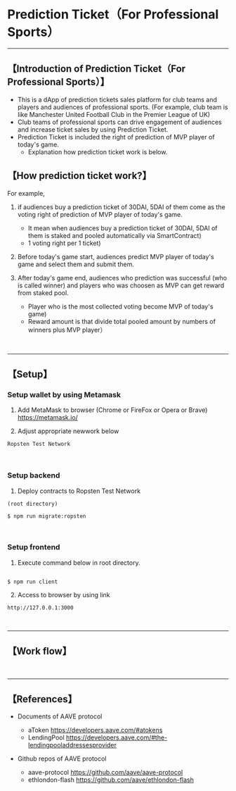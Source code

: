 # Prediction Ticket（For Professional Sports）

***
## 【Introduction of Prediction Ticket（For Professional Sports）】
- This is a dApp of prediction tickets sales platform for club teams and players and audiences of professional sports.
  (For example, club team is like Manchester United Football Club in the Premier League of UK)
- Club teams of professional sports can drive engagement of audiences and increase ticket sales by using Prediction Ticket.
- Prediction Ticket is included the right of prediction of MVP player of today's game.
  - Explanation how prediction ticket work is below.



## 【How prediction ticket work?】 
For example,
1. if audiences buy a prediction ticket of 30DAI, 5DAI of them come as the voting right of prediction of MVP player of today's game.   
    - It mean when audiences buy a prediction ticket of 30DAI, 5DAI of them is staked and pooled automatically via SmartContract)  
    - 1 voting right per 1 ticket)  

2. Before today's game start, audiences predict MVP player of today's game and select them and submit them.

3. After today's game end, audiences who prediction was successful (who is called winner) and players who was choosen as MVP can get reward from staked pool.
    - Player who is the most collected voting become MVP of today's game)  
    - Reward amount is that divide total pooled amount by numbers of winners plus MVP player）  


&nbsp;


***

## 【Setup】
### Setup wallet by using Metamask
1. Add MetaMask to browser (Chrome or FireFox or Opera or Brave)    
https://metamask.io/  


2. Adjust appropriate newwork below 
```
Ropsten Test Network

```

&nbsp;


### Setup backend
1. Deploy contracts to Ropsten Test Network
```
(root directory)

$ npm run migrate:ropsten
```

&nbsp;


### Setup frontend
1. Execute command below in root directory.
```

$ npm run client
```

2. Access to browser by using link 
```
http://127.0.0.1:3000
```

&nbsp;

***


## 【Work flow】

&nbsp;

***

## 【References】
- Documents of AAVE protocol
  - aToken
    https://developers.aave.com/#atokens
  - LendingPool
    https://developers.aave.com/#the-lendingpooladdressesprovider

- Github repos of AAVE protocol
  - aave-protocol
    https://github.com/aave/aave-protocol
  - ethlondon-flash
    https://github.com/aave/ethlondon-flash
